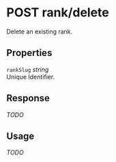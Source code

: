 # <span class="badge badge-light">POST</span> <span class="badge badge-light">rank/delete</span>


Delete an existing rank.

## Properties

`rankSlug` *string*  
Unique Identifier.


## Response

*TODO*

## Usage

*TODO*

